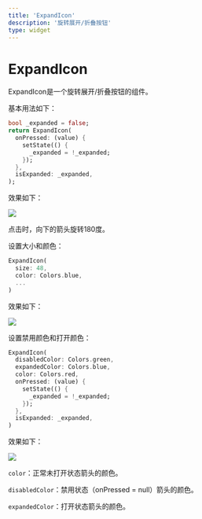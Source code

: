 ```yaml
---
title: 'ExpandIcon'
description: '旋转展开/折叠按钮'  
type: widget
---
```


# ExpandIcon

ExpandIcon是一个旋转展开/折叠按钮的组件。

基本用法如下：

```dart
bool _expanded = false;
return ExpandIcon(
  onPressed: (value) {
    setState(() {
      _expanded = !_expanded;
    });
  },
  isExpanded: _expanded,
);
```

效果如下：

![](http://img.laomengit.com/image-20200428173826602.png)

点击时，向下的箭头旋转180度。

设置大小和颜色：

```dart
ExpandIcon(
  size: 48,
  color: Colors.blue,
  ...
)
```

效果如下：

![](http://img.laomengit.com/image-20200428174011237.png)

设置禁用颜色和打开颜色：

```dart
ExpandIcon(
  disabledColor: Colors.green,
  expandedColor: Colors.blue,
  color: Colors.red,
  onPressed: (value) {
    setState(() {
      _expanded = !_expanded;
    });
  },
  isExpanded: _expanded,
)
```

效果如下：

![](http://img.laomengit.com/image-20200428191552739.png)

`color`：正常未打开状态箭头的颜色。

`disabledColor`：禁用状态（onPressed = null）箭头的颜色。

`expandedColor`：打开状态箭头的颜色。

